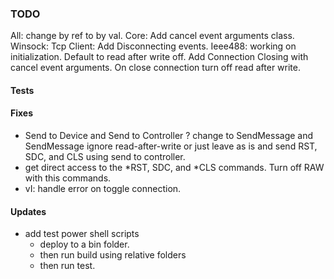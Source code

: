 ### TODO

All: change by ref to by val.
Core: Add cancel  event arguments class. 
Winsock: Tcp Client: Add Disconnecting events. 
Ieee488: working on initialization.
Default to read after write off.
Add  Connection Closing with cancel event arguments.
On close connection turn off read after write.

#### Tests

#### Fixes
* Send to Device and Send to Controller
	? change to SendMessage and SendMessage ignore read-after-write
	or just leave as is and send RST, SDC, and CLS using send to controller.
* get direct access to the *RST, SDC, and *CLS commands. Turn off RAW with this commands.
* vI: handle error on toggle connection. 

#### Updates
* add test power shell scripts
	* deploy to a bin folder.
	* then run build using relative folders
	* then run test.
	

	

